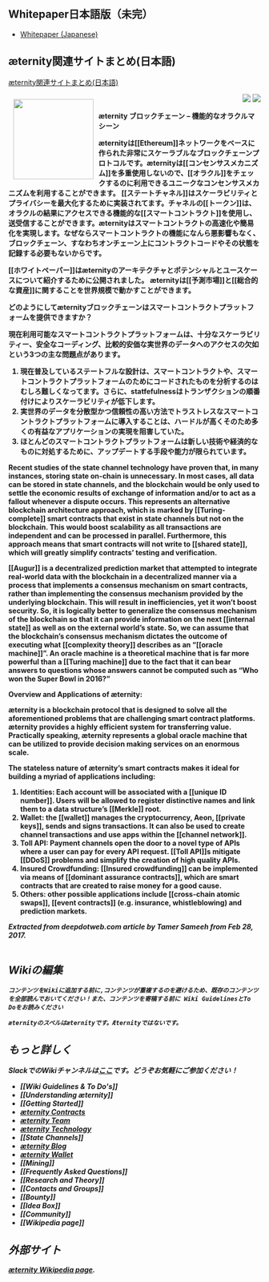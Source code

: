 ## Whitepaper日本語版（未完）
- [Whitepaper (Japanese)](Whitepaper_Japanese)

## æternity関連サイトまとめ(日本語)

[æternity関連サイトまとめ(日本語)](https://github.com/aeternity/wiki/wiki/%C3%86ternity%E9%96%A2%E9%80%A3%E3%82%B5%E3%82%A4%E3%83%88%E3%81%BE%E3%81%A8%E3%82%81(%E6%97%A5%E6%9C%AC%E8%AA%9E))

<a href="http://www.aeternity.com/"><img width="160px" src="http://www.aeternity.com/user/themes/aeon/img/aeternity_logo.png" align="left" hspace="10" vspace="10"></a>

<p align = right><a target="_blank" href="https://twitter.com/intent/tweet?original_referer=https%3A%2F%2Fabout.twitter.com%2Fresources%2Fbuttons&text=Aeternity:%20scalable%20smart%20contracts%20interfacing%20with%20real%20world%20data&tw_p=tweetbutton&url=http%3A%2F%2Fwww.aeternity.com%2F&via=aetrnty"><img src="http://s30.postimg.org/j2q6ql27h/Tweet.png"></a>
<a target="_blank" href="https://twitter.com/aetrnty"> <img src="https://s24.postimg.org/4xcf9j8xh/Follow-_Twitter.jpg?2"></a>
</p>
<b>æternity ブロックチェーン – 機能的なオラクルマシーン<p>

æternityは[[Ethereum]]ネットワークをベースに作られた非常にスケーラブルなブロックチェーンプロトコルです。æternityは[[コンセンサスメカニズム]]を多重使用しないので、[[オラクル]]をチェックするのに利用できるユニークなコンセンサスメカニズムを利用することができます。 [[ステートチャネル]]はスケーラビリティとプライバシーを最大化するために実装されてます。チャネルの[[トークン]]は、オラクルの結果にアクセスできる機能的な[[スマートコントラクト]]を使用し、送受信することができます。æternityはスマートコントラクトの高速化や簡易化を実現します。なぜならスマートコントラクトの機能になんら悪影響もなく、ブロックチェーン、すなわちオンチェーン上にコントラクトコードやその状態を記録する必要もないからです。 <p>

[[ホワイトペーパー]]はæternityのアーキテクチャとポテンシャルとユースケースについて紹介するために公開されました。 æternityは[[予測市場]]と[[総合的な資産]]に関することを世界規模で動かすことができます。 <p>

<b>どのようにしてæternityブロックチェーンはスマートコントラクトプラットフォームを提供できますか？<p>

現在利用可能なスマートコントラクトプラットフォームは、十分なスケーラビリティー、安全なコーディング、比較的安価な実世界のデータへのアクセスの欠如という3つの主な問題点があります。<p>

<ol>
<li>現在普及しているステートフルな設計は、スマートコントラクトや、スマートコントラクトプラットフォームのためにコードされたものを分析するのはむしろ難しくなってます。さらに、statfefulnessはトランザクションの順番付けによりスケーラビリティが低下します。
<li>実世界のデータを分散型かつ信頼性の高い方法でトラストレスなスマートコントラクトプラットフォームに導入することは、ハードルが高くそのため多くの有益なアプリケーションの実現を阻害していた。
<li>ほとんどのスマートコントラクトプラットフォームは新しい技術や経済的なものに対処するために、アップデートする手段や能力が限られています。</ol><p>

Recent studies of the state channel technology have proven that, in many instances, storing state on-chain is unnecessary. In most cases, all data can be stored in state channels, and the blockchain would be only used to settle the economic results of exchange of information and/or to act as a fallout whenever a dispute occurs. This represents an alternative blockchain architecture approach, which is marked by [[Turing-complete]] smart contracts that exist in state channels but not on the blockchain. This would boost scalability as all transactions are independent and can be processed in parallel. Furthermore, this approach means that smart contracts will not write to [[shared state]], which will greatly simplify contracts’ testing and verification.<p>

[[Augur]] is a decentralized prediction market that attempted to integrate real-world data with the blockchain in a decentralized manner via a process that implements a consensus mechanism on smart contracts, rather than implementing the consensus mechanism provided by the underlying blockchain. This will result in inefficiencies, yet it won’t boost security. So, it is logically better to generalize the consensus mechanism of the blockchain so that it can provide information on the next [[internal state]] as well as on the external world’s state. So, we can assume that the blockchain’s consensus mechanism dictates the outcome of executing what [[complexity theory]] describes as an “[[oracle machine]]”. An oracle machine is a theoretical machine that is far more powerful than a [[Turing machine]] due to the fact that it can bear answers to questions whose answers cannot be computed such as “Who won the Super Bowl in 2016?”<p>

<b>Overview and Applications of æternity:<p>

æternity is a blockchain protocol that is designed to solve all the aforementioned problems that are challenging smart contract platforms. æternity provides a highly efficient system for transferring value. Practically speaking, æternity represents a global oracle machine that can be utilized to provide decision making services on an enormous scale.<p>

The stateless nature of æternity’s smart contracts makes it ideal for building a myriad of applications including:<ol>
<li>Identities: Each account will be associated with a [[unique ID number]]. Users will be allowed to register distinctive names and link them to a data structure’s [[Merkle]] root.
<li>Wallet: the [[wallet]] manages the cryptocurrency, Aeon, [[private keys]], sends and signs transactions. It can also be used to create channel transactions and use apps within the [[channel network]].
<li>Toll API: Payment channels open the door to a novel type of APIs where a user can pay for every API request. [[Toll API]]s mitigate [[DDoS]] problems and simplify the creation of high quality APIs.
<li>Insured Crowdfunding: [[Insured crowdfunding]] can be implemented via means of [[dominant assurance contracts]], which are smart contracts that are created to raise money for a good cause.
<li>Others: other possible applications include [[cross-chain atomic swaps]], [[event contracts]] (e.g. insurance, whistleblowing) and prediction markets. </ol><p>

<i>Extracted from deepdotweb.com article by Tamer Sameeh from Feb 28, 2017. 

[comment]: <> (Using a table to clear the floated image! doesn't seem to be a nice markdown way!)
<table border=0>
</table>

## Wikiの編集


    コンテンツをWikiに追加する前に,コンテンツが重複するのを避けるため、既存のコンテンツを全部読んでおいてください！また、コンテンツを寄稿する前に Wiki GuidelinesとTo Doをお読みください

    æternityのスペルはæternityです。Æternityではないです。
    

## もっと詳しく
SlackでのWikiチャンネルは[ここ](https://pacific-beach-20900.herokuapp.com/)です。どうぞお気軽にご参加ください！

* [[Wiki Guidelines & To Do's]]
* [[Understanding æternity]]
* [[Getting Started]]
* [æternity Contracts](æternity-Contracts)
* [æternity Team](æternity-Team)
* [æternity Technology](æternity-Technology)
* [[State Channels]]
* [æternity Blog](https://blog.aeternity.com/)
* [æternity Wallet](https://wallet.aeternity.com/)
* [[Mining]]
* [[Frequently Asked Questions]]
* [[Research and Theory]]
* [[Contacts and Groups]]
* [[Bounty]]
* [[Idea Box]]
* [[Community]]
* [[Wikipedia page]]

## 外部サイト
[æternity Wikipedia page](https://en.wikipedia.org/wiki/AEternity).

[Whitepaper_English]: Whitepaper_English
[Whitepaper_Korean (한국어)]: Whitepaper_Korean-(한국어)
[Whitepaper_Indonesia]: Whitepaper_Indonesia
[Whitepaper_French]: Whitepaper_French
[Whitepaper_Chinese]: Whitepaper_Chinese
[Whitepaper_Russian]: Whitepaper_Russian
[Whitepaper_Español]: Whitepaper_Español
[Whitepaper_Japanese]: Whitepaper_Japanese